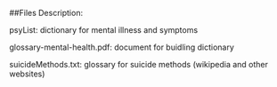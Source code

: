 ##Files Description:

psyList: dictionary for mental illness and symptoms

glossary-mental-health.pdf: document for buidling dictionary

suicideMethods.txt: glossary for suicide methods (wikipedia and other websites)